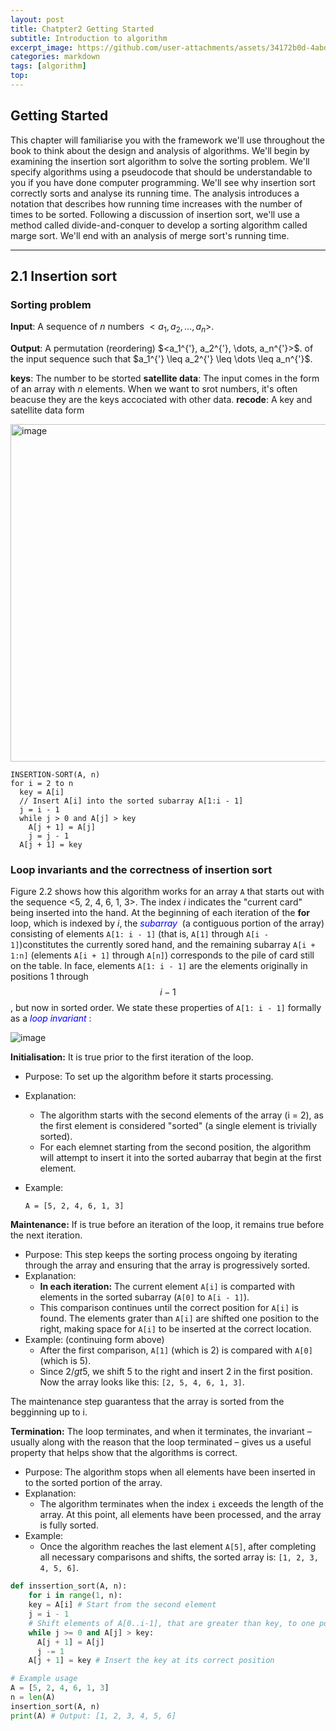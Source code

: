 ```yaml
---
layout: post
title: Chatpter2 Getting Started
subtitle: Introduction to algorithm
excerpt_image: https://github.com/user-attachments/assets/34172b0d-4abd-4f10-80f1-758d9cd140df
categories: markdown
tags: [algorithm]
top: 
---
```


## Getting Started 
This chapter will familiarise you with the framework we'll use throughout the book to think about the design and analysis of algorithms. We'll begin by examining the insertion sort algorithm to solve the sorting problem. We'll specify algorithms using a pseudocode that should be understandable to you if you have done computer programming. We'll see why insertion sort correctly sorts and analyse its running time. The analysis introduces a notation that describes how running time increases with the number of times to be sorted. Following a discussion of insertion sort, we'll use a method called divide-and-conquer to develop a sorting algorithm called marge sort. We'll end with an analysis of merge sort's running time.

---
## 2.1 Insertion sort

### Sorting problem 
**Input**: A sequence of $n$ numbers $<a_1, a_2, \dots, a_n>$.

**Output**: A permutation (reordering) $<a_1^\{'}, a_2^{'}, \dots, a_n^{'}>$. of the input sequence such that $a_1^\{'} \leq a_2^{'} \leq \dots \leq a_n^{'}$.

**keys**: The number to be storted
**satellite data**: The input comes in the form of an array with $n$ elements. When we want to srot numbers, it's often beacuse they are the keys accociated with other data.
**recode**: A key and satellite data form

<img width="540" alt="image" src="https://github.com/user-attachments/assets/34172b0d-4abd-4f10-80f1-758d9cd140df" />

```pseudocode
INSERTION-SORT(A, n)
for i = 2 to n
  key = A[i]
  // Insert A[i] into the sorted subarray A[1:i - 1]
  j = i - 1
  while j > 0 and A[j] > key
    A[j + 1] = A[j]
    j = j - 1
  A[j + 1] = key
```

### Loop invariants and the correctness of insertion sort

Figure 2.2 shows how this algorithm works for an array `A` that starts out with the sequence <5, 2, 4, 6, 1, 3>. The index $i$ indicates the "current card" being inserted into the hand. At the beginning of each iteration of the **for** loop, which is indexed by $i$, the <span style="color:blue">*subarray* </span> (a contiguous portion of the array) consisting of elements `A[1: i - 1]` (that is, `A[1]` through `A[i - 1]`)constitutes the currently sored hand, and the remaining subarray `A[i + 1:n]` (elements `A[i + 1]` through `A[n]`) corresponds to the pile of card still on the table. In face, elements `A[1: i - 1]` are the elements originally in positions 1 through $$i - 1$$, but now in sorted order. We state these properties of `A[1: i - 1]` formally as a <span style="color:blue">*loop invariant* </span>:

![image](https://github.com/user-attachments/assets/c3f3cc8b-26d0-4c53-9ef2-a6f0f4f95991)

**Initialisation:** It is true prior to the first iteration of the loop.

- Purpose: To set up the algorithm before it starts processing.
- Explanation:
  - The algorithm starts with the second elements of the array (i = 2), as the first element is considered "sorted" (a single element is trivially sorted).
  - For each elemnet starting from the second position, the algorithm will attempt to insert it into the sorted aubarray that begin at the first element.

- Example:

  `A = [5, 2, 4, 6, 1, 3]`

**Maintenance:** If is true before an iteration of the loop, it remains true before the next iteration.

- Purpose: This step keeps the sorting process ongoing by iterating through the array and ensuring that the array is progressively sorted.
- Explanation:
  - **In each iteration:** The current element `A[i]` is comparted with elements in the sorted subarray (`A[0]` to `A[i - 1]`).
  - This comparison continues until the correct position for `A[i]` is found. The elements grater than `A[i]` are shifted one position to the right, making space for `A[i]` to be inserted at the correct location.
- Example: (continuing form above)
  - After the first comparison, `A[1]` (which is 2) is compared with `A[0]` (which is 5).
  - Since $2 /gt 5$, we shift 5 to the right and insert 2 in the first position. Now the array looks like this: `[2, 5, 4, 6, 1, 3]`.

The maintenance step guarantess that the array is sorted from the begginning up to i.

**Termination:** The loop terminates, and when it terminates, the invariant – usually along with the reason that the loop terminated – gives us a useful property that helps show that the algorithms is correct.

- Purpose: The algorithm stops when all elements have been inserted in to the sorted portion of the array.
- Explanation:
  - The algorithm terminates when the index `i` exceeds the length of the array. At this point, all elements have been processed, and the array is fully sorted.
- Example:
  - Once the algorithm reaches the last element `A[5]`, after completing all necessary comparisons and shifts, the sorted array is: `[1, 2, 3, 4, 5, 6]`.

```python
def inssertion_sort(A, n):
	for i in range(1, n):
    key = A[i] # Start from the second element
    j = i - 1
    # Shift elements of A[0..i-1], that are greater than key, to one postion ahead 
    while j >= 0 and A[j] > key:
      A[j + 1] = A[j]
      j -= 1
    A[j + 1] = key # Insert the key at its correct position

# Example usage
A = [5, 2, 4, 6, 1, 3]
n = len(A)
insertion_sort(A, n)
print(A) # Output: [1, 2, 3, 4, 5, 6]
```





